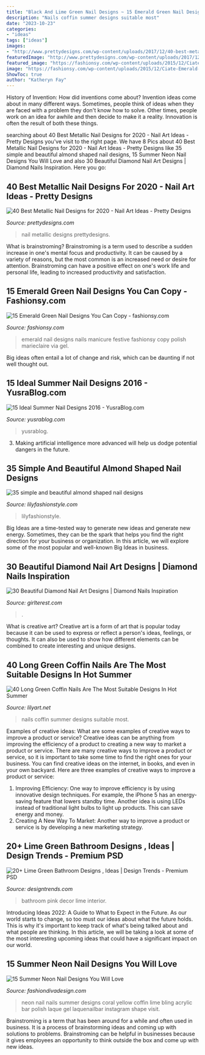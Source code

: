 ```yaml
---
title: "Black And Lime Green Nail Designs ~ 15 Emerald Green Nail Designs You Can Copy"
description: "Nails coffin summer designs suitable most"
date: "2023-10-23"
categories:
- "ideas"
tags: ["ideas"]
images:
- "http://www.prettydesigns.com/wp-content/uploads/2017/12/40-best-metallic-nail-designs-for-2018-nail-art-ideas-7.jpg"
featuredImage: "http://www.prettydesigns.com/wp-content/uploads/2017/12/40-best-metallic-nail-designs-for-2018-nail-art-ideas-7.jpg"
featured_image: "https://fashionsy.com/wp-content/uploads/2015/12/Ciate-Emerald-Mani-630x944.jpg"
image: "https://fashionsy.com/wp-content/uploads/2015/12/Ciate-Emerald-Mani-630x944.jpg"
ShowToc: true
author: "Katheryn Fay"
---
```



History of Invention: How did inventions come about?
Invention ideas come about in many different ways. Sometimes, people think of ideas when they are faced with a problem they don't know how to solve. Other times, people work on an idea for awhile and then decide to make it a reality. Innovation is often the result of both these things.

	

		
searching about 40 Best Metallic Nail Designs for 2020 - Nail Art Ideas - Pretty Designs you've visit to the right page. We have 8 Pics about 40 Best Metallic Nail Designs for 2020 - Nail Art Ideas - Pretty Designs like 35 simple and beautiful almond shaped nail designs, 15 Summer Neon Nail Designs You Will Love and also 30 Beautiful Diamond Nail Art Designs | Diamond Nails Inspiration. Here you go:
		
    
## 40 Best Metallic Nail Designs For 2020 - Nail Art Ideas - Pretty Designs

<img loading=lazy src="http://www.prettydesigns.com/wp-content/uploads/2017/12/40-best-metallic-nail-designs-for-2018-nail-art-ideas-7.jpg" onerror="this.onerror=null;this.src='https://tse2.mm.bing.net/th?id=OIP.almSgPreSS-1y9dUI2GqugHaHa&amp;pid=15.1';" alt="40 Best Metallic Nail Designs for 2020 - Nail Art Ideas - Pretty Designs">

_Source: prettydesigns.com_

>nail metallic designs prettydesigns. 

	

What is brainstroming?
Brainstroming is a term used to describe a sudden increase in one's mental focus and productivity. It can be caused by a variety of reasons, but the most common is an increased need or desire for attention. Brainstroming can have a positive effect on one's work life and personal life, leading to increased productivity and satisfaction.

    
## 15 Emerald Green Nail Designs You Can Copy - Fashionsy.com

<img loading=lazy src="https://fashionsy.com/wp-content/uploads/2015/12/Ciate-Emerald-Mani-630x944.jpg" onerror="this.onerror=null;this.src='https://tse3.mm.bing.net/th?id=OIP.Np_yujMhXny-lq4u9l_lvgHaLG&amp;pid=15.1';" alt="15 Emerald Green Nail Designs You Can Copy - fashionsy.com">

_Source: fashionsy.com_

>emerald nail designs nails manicure festive fashionsy copy polish marieclaire via gel. 

	

Big ideas often entail a lot of change and risk, which can be daunting if not well thought out.

    
## 15 Ideal Summer Nail Designs 2016 - YusraBlog.com

<img loading=lazy src="https://www.yusrablog.com/wp-content/uploads/2016/04/Trendy-Summer-Nail-Art-Design-Ideas-520x693.jpg" onerror="this.onerror=null;this.src='https://tse3.mm.bing.net/th?id=OIP.NQIIUsLmpMpHcj_wEEzheAHaJ3&amp;pid=15.1';" alt="15 Ideal Summer Nail Designs 2016 - YusraBlog.com">

_Source: yusrablog.com_

>yusrablog. 

	

3. Making artificial intelligence more advanced will help us dodge potential dangers in the future.

    
## 35 Simple And Beautiful Almond Shaped Nail Designs

<img loading=lazy src="https://lilyfashionstyle.com/wp-content/uploads/2021/04/31-5-768x1152.jpg" onerror="this.onerror=null;this.src='https://tse2.mm.bing.net/th?id=OIP.z0zP5cK2UUflcOSa590GmQHaLH&amp;pid=15.1';" alt="35 simple and beautiful almond shaped nail designs">

_Source: lilyfashionstyle.com_

>lilyfashionstyle. 

	

Big Ideas are a time-tested way to generate new ideas and generate new energy. Sometimes, they can be the spark that helps you find the right direction for your business or organization. In this article, we will explore some of the most popular and well-known Big Ideas in business.

    
## 30 Beautiful Diamond Nail Art Designs | Diamond Nails Inspiration

<img loading=lazy src="https://girlterest.com/wp-content/uploads/2017/05/diamond6.jpg" onerror="this.onerror=null;this.src='https://tse3.mm.bing.net/th?id=OIP.WB5NxJtaFsB3bHzaMKd4HAHaHa&amp;pid=15.1';" alt="30 Beautiful Diamond Nail Art Designs | Diamond Nails Inspiration">

_Source: girlterest.com_

>. 

	

What is creative art?
Creative art is a form of art that is popular today because it can be used to express or reflect a person's ideas, feelings, or thoughts. It can also be used to show how different elements can be combined to create interesting and unique designs.

    
## 40 Long Green Coffin Nails Are The Most Suitable Designs In Hot Summer

<img loading=lazy src="https://lilyart.net/wp-content/uploads/2020/06/16-2.jpg" onerror="this.onerror=null;this.src='https://tse4.mm.bing.net/th?id=OIP.oF8N1ggosT35EP0jLKBhbgHaJP&amp;pid=15.1';" alt="40 Long Green Coffin Nails Are The Most Suitable Designs In Hot Summer">

_Source: lilyart.net_

>nails coffin summer designs suitable most. 

	

Examples of creative ideas: What are some examples of creative ways to improve a product or service?
Creative ideas can be anything from improving the efficiency of a product to creating a new way to market a product or service. There are many creative ways to improve a product or service, so it is important to take some time to find the right ones for your business. You can find creative ideas on the internet, in books, and even in your own backyard. Here are three examples of creative ways to improve a product or service: 
1. Improving Efficiency: One way to improve efficiency is by using innovative design techniques. For example, the iPhone 5 has an energy-saving feature that lowers standby time. Another idea is using LEDs instead of traditional light bulbs to light up products. This can save energy and money. 
2. Creating A New Way To Market: Another way to improve a product or service is by developing a new marketing strategy.

    
## 20+ Lime Green Bathroom Designs , Ideas | Design Trends - Premium PSD

<img loading=lazy src="https://images.designtrends.com/wp-content/uploads/2016/07/19160511/pink-and-green-bathroom-decor.jpg" onerror="this.onerror=null;this.src='https://tse3.mm.bing.net/th?id=OIP.0nvsqiGc-1x0bcACiUZ-iAHaE8&amp;pid=15.1';" alt="20+ Lime Green Bathroom Designs , Ideas | Design Trends - Premium PSD">

_Source: designtrends.com_

>bathroom pink decor lime interior. 

	

Introducing Ideas 2022: A Guide to What to Expect in the Future. As our world starts to change, so too must our ideas about what the future holds. This is why it's important to keep track of what's being talked about and what people are thinking. In this article, we will be taking a look at some of the most interesting upcoming ideas that could have a significant impact on our world.

    
## 15 Summer Neon Nail Designs You Will Love

<img loading=lazy src="http://www.fashiondivadesign.com/wp-content/uploads/2016/06/nail3-1.jpg" onerror="this.onerror=null;this.src='https://tse1.mm.bing.net/th?id=OIP.KN5ExWBwL8i82iOtsSxjxgHaHa&amp;pid=15.1';" alt="15 Summer Neon Nail Designs You Will Love">

_Source: fashiondivadesign.com_

>neon nail nails summer designs coral yellow coffin lime bling acrylic bar polish laque gel laquenailbar instagram shape visit. 

	

Brainstroming is a term that has been around for a while and often used in business. It is a process of brainstorming ideas and coming up with solutions to problems. Brainstroming can be helpful in businesses because it gives employees an opportunity to think outside the box and come up with new ideas.

